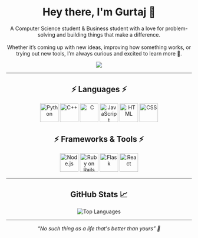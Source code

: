 <h1 align="center">Hey there, I'm Gurtaj 👋</h1>

<p align="center">
  A Computer Science student & Business student with a love for problem-solving and building things that make a difference.  
  <br><br>
  Whether it’s coming up with new ideas, improving how something works, or trying out new tools, I’m always curious and excited to learn more 🚀.
</p>
<p align="center">
  <a href="https://www.linkedin.com/in/gurtajrattan" target="_blank">
    <img src="https://img.shields.io/badge/LinkedIn-blue?style=for-the-badge&logo=linkedin&logoColor=white" />
  </a>
</p>


---

<h2 align="center">⚡ Languages ⚡</h2>
<p align="center">
  <img src="https://cdn.jsdelivr.net/gh/devicons/devicon/icons/python/python-original.svg" alt="Python" width="50" height="50"/>
  <img src="https://cdn.jsdelivr.net/gh/devicons/devicon/icons/cplusplus/cplusplus-original.svg" alt="C++" width="50" height="50"/>
  <img src="https://cdn.jsdelivr.net/gh/devicons/devicon/icons/c/c-original.svg" alt="C" width="50" height="50"/>
  <img src="https://cdn.jsdelivr.net/gh/devicons/devicon/icons/javascript/javascript-original.svg" alt="JavaScript" width="50" height="50"/>
  <img src="https://cdn.jsdelivr.net/gh/devicons/devicon/icons/html5/html5-original.svg" alt="HTML" width="50" height="50"/>
  <img src="https://cdn.jsdelivr.net/gh/devicons/devicon/icons/css3/css3-original.svg" alt="CSS" width="50" height="50"/>
</p>

<h2 align="center">⚡ Frameworks & Tools ⚡</h2>
<p align="center">
  <img src="https://cdn.jsdelivr.net/gh/devicons/devicon/icons/nodejs/nodejs-original.svg" alt="Node.js" width="50" height="50"/>
  <img src="https://cdn.jsdelivr.net/gh/devicons/devicon/icons/rails/rails-original-wordmark.svg" alt="Ruby on Rails" width="50" height="50"/>
  <img src="https://cdn.jsdelivr.net/gh/devicons/devicon/icons/flask/flask-original.svg" alt="Flask" width="50" height="50"/>
  <img src="https://cdn.jsdelivr.net/gh/devicons/devicon/icons/react/react-original.svg" alt="React" width="50" height="50"/>
</p>


---

<h2 align="center">GitHub Stats 📈</h2>

<p align="center">
  <img src="https://github-readme-stats.vercel.app/api/top-langs/?username=gurtajrattan&layout=compact&theme=radical" alt="Top Languages" />
</p>

---

</p>

<p align="center">
  <i>“No such thing as a life that's better than yours” 🌟</i>
</p>
